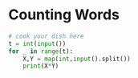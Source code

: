 # Counting Words

```python
# cook your dish here
t = int(input())
for _ in range(t):
    X,Y = map(int,input().split())
    print(X*Y)
```